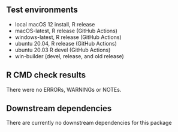 
## Test environments

* local macOS 12 install, R release
* macOS-latest, R release (GitHub Actions)
* windows-latest, R release (GitHub Actions)
* ubuntu 20.04, R release (GitHub Actions)
* ubuntu 20.03 R devel (GitHub Actions)
* win-builder (devel, release, and old release)

## R CMD check results
There were no ERRORs,  WARNINGs or NOTEs.

## Downstream dependencies
There are currently no downstream dependencies for this package

